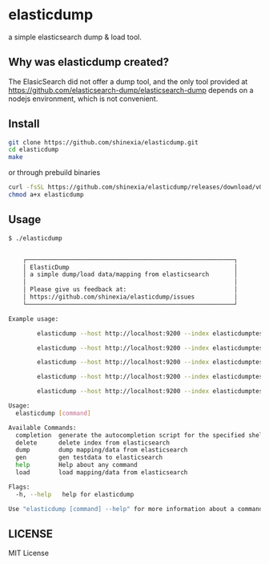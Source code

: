 # elasticdump

a simple elasticsearch dump & load tool. 

## Why was elasticdump created?

The ElasicSearch did not offer a dump tool, and the only tool provided at <https://github.com/elasticsearch-dump/elasticsearch-dump> depends on a nodejs environment, which is not convenient.

## Install

``` bash
git clone https://github.com/shinexia/elasticdump.git
cd elasticdump
make
```

or through prebuild binaries

``` bash
curl -fsSL https://github.com/shinexia/elasticdump/releases/download/v0.3.5/elasticdump-linux-amd64 -o elasticdump
chmod a+x elasticdump
```

## Usage

``` bash
$ ./elasticdump 


    ┌──────────────────────────────────────────────────────────┐
    │ ElasticDump                                              │
    │ a simple dump/load data/mapping from elasticsearch       │
    │                                                          │
    │ Please give us feedback at:                              │
    │ https://github.com/shinexia/elasticdump/issues           │
    └──────────────────────────────────────────────────────────┘

Example usage:

        elasticdump --host http://localhost:9200 --index elasticdumptest gen  testdata -v=10

        elasticdump --host http://localhost:9200 --index elasticdumptest dump mapping

        elasticdump --host http://localhost:9200 --index elasticdumptest dump data

        elasticdump --host http://localhost:9200 --index elasticdumptest load mapping --delete

        elasticdump --host http://localhost:9200 --index elasticdumptest load data

Usage:
  elasticdump [command]

Available Commands:
  completion  generate the autocompletion script for the specified shell
  delete      delete index from elasticsearch
  dump        dump mapping/data from elasticsearch
  gen         gen testdata to elasticsearch
  help        Help about any command
  load        load mapping/data from elasticsearch

Flags:
  -h, --help   help for elasticdump

Use "elasticdump [command] --help" for more information about a command.

```

## LICENSE

MIT License
